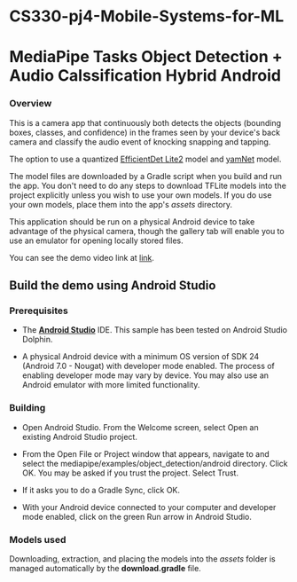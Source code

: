 # CS330-pj4-Mobile-Systems-for-ML

# MediaPipe Tasks Object Detection + Audio Calssification Hybrid Android

### Overview

This is a camera app that continuously both detects the objects (bounding boxes, classes, and confidence) in the frames seen by your device's back camera and classify the audio event of knocking snapping and tapping.

The option to use a quantized [EfficientDet Lite2](https://tfhub.dev/tensorflow/efficientdet/lite2/detection/1) model and [yamNet](https://tfhub.dev/google/yamnet/1) model.

The model files are downloaded by a Gradle script when you build and run the app. You don't need to do any steps to download TFLite models into the project explicitly unless you wish to use your own models. If you do use your own models, place them into the app's *assets* directory.

This application should be run on a physical Android device to take advantage of the physical camera, though the gallery tab will enable you to use an emulator for opening locally stored files.

You can see the demo video link at [link](https://www.youtube.com/shorts/t3Em75EfT_U).

## Build the demo using Android Studio

### Prerequisites

*   The **[Android Studio](https://developer.android.com/studio/index.html)**
    IDE. This sample has been tested on Android Studio Dolphin.

*   A physical Android device with a minimum OS version of SDK 24 (Android 7.0 -
    Nougat) with developer mode enabled. The process of enabling developer mode
    may vary by device. You may also use an Android emulator with more limited
    functionality.

### Building

*   Open Android Studio. From the Welcome screen, select Open an existing
    Android Studio project.

*   From the Open File or Project window that appears, navigate to and select
    the mediapipe/examples/object_detection/android directory. Click OK. You may
    be asked if you trust the project. Select Trust.

*   If it asks you to do a Gradle Sync, click OK.

*   With your Android device connected to your computer and developer mode
    enabled, click on the green Run arrow in Android Studio.

### Models used

Downloading, extraction, and placing the models into the *assets* folder is
managed automatically by the **download.gradle** file.
